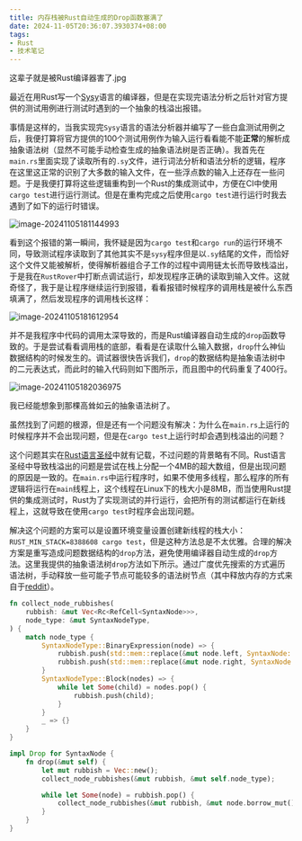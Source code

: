 ```yaml
---
title: 内存栈被Rust自动生成的Drop函数塞满了
date: 2024-11-05T20:36:07.3930374+08:00
tags:
- Rust
- 技术笔记
---
```



这辈子就是被Rust编译器害了.jpg

<!--more-->

最近在用Rust写一个[Sysy](https://gitlab.eduxiji.net/csc1/nscscc/compiler2022/-/blob/master/SysY2022%E8%AF%AD%E8%A8%80%E5%AE%9A%E4%B9%89-V1.pdf)语言的编译器，但是在实现完语法分析之后针对官方提供的测试用例进行测试时遇到的一个抽象的栈溢出报错。

事情是这样的，当我实现完`Sysy`语言的语法分析器并编写了一些白盒测试用例之后，我便打算将官方提供的100个测试用例作为输入运行看看能不能**正常**的解析成抽象语法树（显然不可能手动检查生成的抽象语法树是否正确）。我首先在`main.rs`里面实现了读取所有的`.sy`文件，进行词法分析和语法分析的逻辑，程序在这里这正常的识别了大多数的输入文件，在一些浮点数的输入上还存在一些问题。于是我便打算将这些逻辑重构到一个Rust的集成测试中，方便在CI中使用`cargo test`进行运行测试。但是在重构完成之后使用`cargo test`进行运行时我去遇到了如下的运行时错误。

![image-20241105181144993](./rust-drop-stack-overflow/image-20241105181144993.webp)

看到这个报错的第一瞬间，我怀疑是因为`cargo test`和`cargo run`的运行环境不同，导致测试程序读取到了其他其实不是`sysy`程序但是以`.sy`结尾的文件，而恰好这个文件又能被解析，使得解析器组合子工作的过程中调用链太长而导致栈溢出，于是我在`RustRover`中打断点调试运行，却发现程序正确的读取到输入文件。这就奇怪了，我于是让程序继续运行到报错，看看报错时候程序的调用栈是被什么东西填满了，然后发现程序的调用栈长这样：

![image-20241105181612954](./rust-drop-stack-overflow/image-20241105181612954.webp)

并不是我程序中代码的调用太深导致的，而是Rust编译器自动生成的`drop`函数导致的。于是尝试看看调用栈的底部，看看是在读取什么输入数据，`drop`什么神仙数据结构的时候发生的。调试器很快告诉我们，`drop`的数据结构是抽象语法树中的二元表达式，而此时的输入代码则如下图所示，而且图中的代码重复了400行。

![image-20241105182036975](./rust-drop-stack-overflow/image-20241105182036975.webp)

我已经能想象到那棵高耸如云的抽象语法树了。

虽然找到了问题的根源，但是还有一个问题没有解决：为什么在`main.rs`上运行的时候程序并不会出现问题，但是在`cargo test`上运行时却会遇到栈溢出的问题？

这个问题其实在[Rust语言圣经](https://course.rs/compiler/pitfalls/stack-overflow.html)中就有记载，不过问题的背景略有不同。Rust语言圣经中导致栈溢出的问题是尝试在栈上分配一个4MB的超大数组，但是出现问题的原因是一致的。在`main.rs`中运行程序时，如果不使用多线程，那么程序的所有逻辑将运行在`main`线程上，这个线程在Linux下的栈大小是8MB，而当使用Rust提供的集成测试时，Rust为了实现测试的并行运行，会把所有的测试都运行在新线程上，这就导致在使用`cargo test`时程序会出现问题。

解决这个问题的方案可以是设置环境变量设置创建新线程的栈大小：`RUST_MIN_STACK=8388608 cargo test`，但是这种方法总是不太优雅。合理的解决方案是重写造成问题数据结构的`drop`方法，避免使用编译器自动生成的`drop`方法。这里我提供的抽象语法树`drop`方法如下所示。通过广度优先搜索的方式遍历语法树，手动释放一些可能子节点可能较多的语法树节点（其中释放内存的方式来自于[reddit](https://www.reddit.com/r/rust/comments/x97a4a/stack_overflow_during_drop_of_huge_abstract/)）。

```rust
fn collect_node_rubbishes(
    rubbish: &mut Vec<Rc<RefCell<SyntaxNode>>>,
    node_type: &mut SyntaxNodeType,
) {
    match node_type {
        SyntaxNodeType::BinaryExpression(node) => {
            rubbish.push(std::mem::replace(&mut node.left, SyntaxNode::unit()));
            rubbish.push(std::mem::replace(&mut node.right, SyntaxNode::unit()));
        }
        SyntaxNodeType::Block(nodes) => {
            while let Some(child) = nodes.pop() {
                rubbish.push(child);
            }
        }
        _ => {}
    }
}

impl Drop for SyntaxNode {
    fn drop(&mut self) {
        let mut rubbish = Vec::new();
        collect_node_rubbishes(&mut rubbish, &mut self.node_type);

        while let Some(node) = rubbish.pop() {
            collect_node_rubbishes(&mut rubbish, &mut node.borrow_mut().node_type);
        }
    }
}
```

